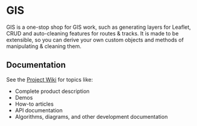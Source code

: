 # GIS
GIS is a one-stop shop for GIS work, such as generating layers for Leaflet, CRUD and auto-cleaning features for routes & tracks. It is made to be extensible, so you can derive your own custom objects and methods of manipulating & cleaning them.

## Documentation
See the [Project Wiki](https://markpthomas.github.io/wiki/.html) for topics like:
- Complete product description
- Demos
- How-to articles
- API documentation
- Algorithms, diagrams, and other development documentation